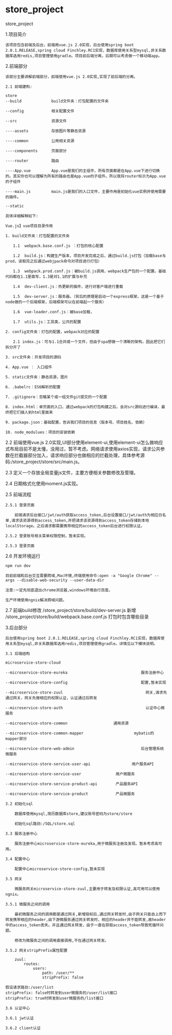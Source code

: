 # store_project
store_project

1.项目简介

	该项目包含前端及后台，前端用vue.js 2.0实现，后台使用spring boot 2.0.1.RELEASE,spring cloud Finchley.RC1实现，数据库使用关系型mysql,非关系数据库选用redis,项目管理使用gradle。项目前后端分离，后期可以考虑做一个移动端app。

2.前端部分

	该部分主要讲解前端部分，前端使用vue.js 2.0实现,实现了前后端的分离。

	2.1 前端建构:

	store
	--build 			build文件夹：打包配置的文件夹

	--config 			相关配置文件

	--src               资源文件

	----assets			存放图片等静态资源

	----common      	公用相关资源

	----components		页面部分

	----router			路由

	----App.vue         App.vue是我们的主组件，所有页面都是在App.vue下进行切换的。其实你也可以理解为所有的路由也是App.vue的子组件。所以我将router标示为App.vue的子组件

	----main.js         main.js是我们的入口文件，主要作用是初始化vue实例并使用需要的插件。

	--static

	具体详细解释如下:

	Vue.js】vue项目目录作用

	1. build文件夹：打包配置的文件夹

	　　1.1  webpack.base.conf.js ：打包的核心配置

	　　1.2  build.js：构建生产版本，项目开发完成之后，通过build.js打包（加载base与prod，读取完之后通过webjpack命令对项目进行打包）

	　　1.3  webpack.prod.conf.js：被build.js调用，webpack生产包的一个配置。基础代码都在1.1里面写，1.3是对1.1的扩展与补充

	　　1.4  dev-client.js：热更新的插件，进行对客户端进行重载

	　　1.5  dev-server.js：服务器。（背后的原理是启动一个express框架，这是一个基于node做的一个后端框架，后端框架可以在前端起一个服务）

	　　1.6  vue-loader.conf.js：被base加载，

	　　1.7  utils.js：工具类，公共的配置

	2. config文件夹：打包的配置，webpack对应的配置

	　　2.1 index.js：可与1.1合并成一个文件，但由于spa想做一个清晰的架构，因此把它们拆分开了

	3. src文件夹：开发项目的源码

	4. App.vue ： 入口组件

	5. static文件夹：静态资源，图片

	6. .babelrc：ES6解析的配置

	7. .gitignore：忽略某个或一组文件git提交的一个配置

	8. index.html：单页面的入口，通过webpack的打包构建之后，会对src源码进行编译，最终把它们插入到html里面来

	9. package.json：基础配置，告诉我们项目的信息（版本号、项目姓名、依赖）

	10. node_modulues：项目的安装依赖

2.2 前端使用vue.js 2.0实现,UI部分使用element-ui,使用element-ui怎么做响应式布局目前不是太懂，没用过，暂不考虑。网络请求使用axios实现，请求公共参数在拦截器部分加入，请求响应部分也做相应的拦截处理，具体参考源码:/store_project/store/src/main.js。

2.3 定义一个存放全局变量js文件，主要方便相关参数修改及管理。

2.4 日期格式化使用moment.js实现。

2.5 前端流程
	
	2.5.1 登录页面

		前端请求后台接口/jwt/auth获取access_token,后台设置接口/jwt/auth为相应白名单,请求该资源得到access_token,并把请求该资源得到access_token存储到本地localStorage。之后请求都需要携带相应的access_token后台进行权限认证。

	2.5.2 登录账号相关菜单权限控制，暂未实现。

	2.5.3 登录页面

2.6 开发环境运行

	npm run dev

	目前前端和后台交互需要跨域,Mac环境,终端使用命令:open -a "Google Chrome" --args --disable-web-security --user-data-dir

	注意:一定先彻底退出chrome浏览器,windows环境自行百度。

	生产环境使用ngnix解决跨域问题。

2.7 前端build修改
    /store_project/store/build/dev-server.js   新增
    /store_project/store/build/webpack.base.conf.js 打包时包含哪些目录
    
3.后台部分
	
	后台使用spring boot 2.0.1.RELEASE,spring cloud Finchley.RC1实现，数据库使用关系型mysql,非关系数据库选用redis,项目管理使用gradle。详情见以下模块说明。
	
	3.1 后端结构

	microservice-store-cloud

	--microservice-store-eureka 					           服务注册中心

	--microservice-store-config 					           配置,暂未实现

	--microservice-store-zuul						             网关,请求先通过网关，网关先做相应的权限认证，认证通过后转发

	--microservice-store-auth						             认证中心微服务

	--microservice-store-common                    通用资源

	--microservice-store-common-mapper				        mybatis的mapper部分

	--microservice-store-web-admin					           后台管理系统微服务

	--microservice-store-service-user-api			       用户服务API

	--microservice-store-service-user               用户微服务

	--microservice-store-service-product-api        产品服务API

	--microservice-store-service-product            产品微服务

	3.2 初始化sql

		数据库使用mysql,简历数据库store,建议账号密码为store/store

		初始化sql路劲:/SQL/store.sql

	3.3 服务注册中心

		服务注册中心microservice-store-eureka,用于微服务注册及发现。暂未考虑高可用。

	3.4 配置中心

		配置中心microservice-store-config,暂未实现

	3.5 网关

		微服务网关microservice-store-zuul,主要用于转发及权限认证,高可用可以使用ngnix。

    3.5.1 微服务之间的调用
    
        最初微服务之间的调用都是通过网关,新增授权后,通过网关转发时,由于网关只能自上而下转发携带相应的header,由下游微服务通过网关转发时，相应的header并不能转发,故header中的access_token丢失。并且通过网关转发，由于一直在获取access_token导致死循环问题。
        
        修改为微服务之间的调用直接调用,不在通过网关转发。
        
    3.5.2 网关stripPrefix属性配置
    
        zuul:
            routes:
                users:
                    path: /user/**
                    stripPrefix: false
    
    假设请求路劲:/user/list
    stripPrefix: false时转发到user微服务的/user/list接口
    stripPrefix: true时转发到user微服务的/list接口

    3.6 认证中心
    
    3.6.1 jwt认证
        
    3.6.2 client认证

        
















